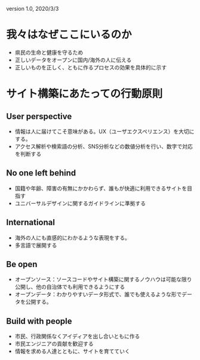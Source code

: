 version 1.0, 2020/3/3

# 我々はなぜここにいるのか

* 県民の生命と健康を守るため
* 正しいデータをオープンに国内/海外の人に伝える
* 正しいものを正しく、ともに作るプロセスの効果を具体的に示す

# サイト構築にあたっての行動原則

## User perspective

* 情報は人に届けてこそ意味がある。UX（ユーザエクスペリエンス）を大切にする。
* アクセス解析や検索語の分析、SNS分析などの数値分析を行い、数字で対応を判断する

## No one left behind

* 国籍や年齢、障害の有無にかかわらず、誰もが快適に利用できるサイトを目指す
* ユニバーサルデザインに関するガイドラインに準拠する

## International

* 海外の人にも直感的にわかるような表現をする。
* 多言語で展開する

## Be open

* オープンソース：ソースコードやサイト構築に関するノウハウは可能な限り公開し、他の自治体でも利用できるようにする
* オープンデータ：わかりやすいデータ形式で、誰でも使えるような形でデータを公開する。

## Build with people

* 市民、行政関係なくアイディアを出し合いともに作る
* 市民エンジニアの貢献を歓迎する
* 情報を求める人達とともに、サイトを育てていく
